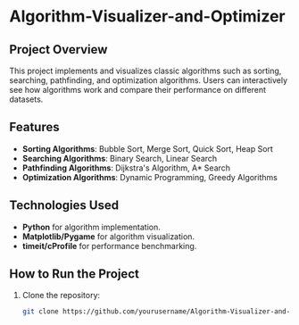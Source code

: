 # Algorithm-Visualizer-and-Optimizer

## Project Overview
This project implements and visualizes classic algorithms such as sorting, searching, pathfinding, and optimization algorithms. Users can interactively see how algorithms work and compare their performance on different datasets.

## Features
- **Sorting Algorithms**: Bubble Sort, Merge Sort, Quick Sort, Heap Sort
- **Searching Algorithms**: Binary Search, Linear Search
- **Pathfinding Algorithms**: Dijkstra's Algorithm, A* Search
- **Optimization Algorithms**: Dynamic Programming, Greedy Algorithms

## Technologies Used
- **Python** for algorithm implementation.
- **Matplotlib/Pygame** for algorithm visualization.
- **timeit/cProfile** for performance benchmarking.

## How to Run the Project
1. Clone the repository:
   ```bash
   git clone https://github.com/yourusername/Algorithm-Visualizer-and-Optimizer.git
